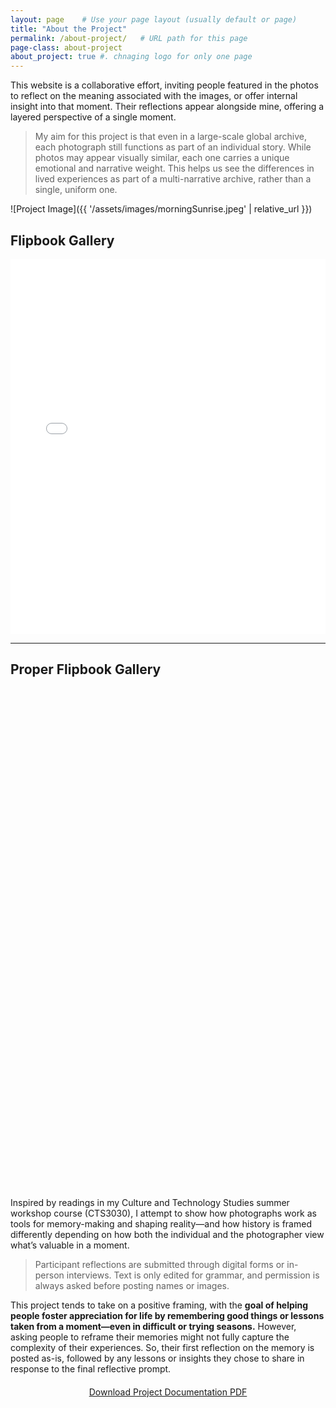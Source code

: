 ```yaml
---
layout: page    # Use your page layout (usually default or page)
title: "About the Project"
permalink: /about-project/   # URL path for this page
page-class: about-project
about_project: true #. chnaging logo for only one page
---
```


<!--# About the Project (alraedy used) -->

This website is a collaborative effort, inviting people featured in the photos to reflect on the meaning associated with the images, or offer internal insight into that moment. Their reflections appear alongside mine, offering a layered perspective of a single moment. 

> My aim for this project is that even in a large-scale global archive, each photograph still functions as part of an individual story. While photos may appear visually similar, each one carries a unique emotional and narrative weight. This helps us see the differences in lived experiences as part of a multi-narrative archive, rather than a single, uniform one. 

<!--![Project Image](/assets/images/mariasunset.JPG) -->
<!--![Project Image]({{ site.baseurl }}/assets/images/morningSunrise.jpeg) -->

![Project Image]({{ '/assets/images/morningSunrise.jpeg' | relative_url }})

## Flipbook Gallery
<iframe src="{{ site.baseurl }}/assets/pdf/gallery.pdf"
        width="100%" height="600px" style="border:none;">
</iframe>

***

<!--## Proper Flipbook Gallery

<a href="https://89dd0892-trial.flowpaper.com/finalGallery/" class="fp-embed" data-fp-width="100%" data-fp-height="100%" style="max-width: 100%"></a><script async defer src="https://cdn-online.flowpaper.com/zine/3.9.1/js/embed.min.js"></script> -->

## Proper Flipbook Gallery

<a href="https://89dd0892-trial.flowpaper.com/finalGallery/" 
   class="fp-embed" 
   data-fp-width="100%" 
   data-fp-height="800" 
   style="width: 100%; height: 800px; display: block; max-width: 100%;">
</a>
<script async defer src="https://cdn-online.flowpaper.com/zine/3.9.1/js/embed.min.js"></script>



Inspired by readings in my Culture and Technology Studies summer workshop course (CTS3030), I attempt to show how photographs work as tools for memory-making and shaping reality—and how history is framed differently depending on how both the individual and the photographer view what’s valuable in a moment. 

> Participant reflections are submitted through digital forms or in-person interviews. Text is only edited for grammar, and permission is always asked before posting names or images. 

This project tends to take on a positive framing, with the **goal of helping people foster appreciation for life by remembering good things or lessons taken from a moment—even in difficult or trying seasons.** However, asking people to reframe their memories might not fully capture the complexity of their experiences. So, their first reflection on the memory is posted as-is, followed by any lessons or insights they chose to share in response to the final reflective prompt. 


<div style="text-align: center; margin-top: 20px;">
  <a href="{{ site.baseurl }}/assets/pdf/gallery.pdf" download class="btn-custom-download">
    Download Project Documentation PDF
  </a>
</div>

<!--learned that Every page/post needs YAML front matter at the top to tell Jekyll how to process it.-->


<!--TO DO:
-add image gallery here: https://biati-digital.github.io/glightbox/
-write up emmas interview
-fix web image size
-text? add my reflections
-host website-->

